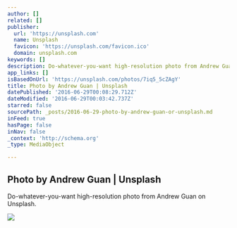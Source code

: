 ```yaml
---
author: []
related: []
publisher:
  url: 'https://unsplash.com'
  name: Unsplash
  favicon: 'https://unsplash.com/favicon.ico'
  domain: unsplash.com
keywords: []
description: Do-whatever-you-want high-resolution photo from Andrew Guan on Unsplash.
app_links: []
isBasedOnUrl: 'https://unsplash.com/photos/7iq5_5cZAgY'
title: Photo by Andrew Guan | Unsplash
datePublished: '2016-06-29T00:08:29.712Z'
dateModified: '2016-06-29T00:03:42.737Z'
starred: false
sourcePath: _posts/2016-06-29-photo-by-andrew-guan-or-unsplash.md
inFeed: true
hasPage: false
inNav: false
_context: 'http://schema.org'
_type: MediaObject

---
```

<article style=""><h1>Photo by Andrew Guan | Unsplash</h1><p>Do-whatever-you-want high-resolution photo from Andrew Guan on Unsplash.</p><img src="http://images.unsplash.com/uploads/1410882713416f40ea76b/51461029?ixlib=rb-0.3.5&amp;q=80&amp;fm=jpg&amp;crop=entropy&amp;w=1080&amp;fit=max&amp;s=48066de82a098522931817ceffebfbb5" /></article>